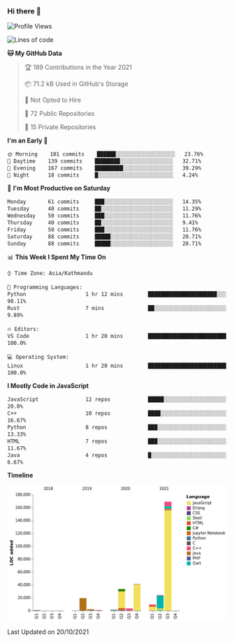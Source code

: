 ### Hi there 👋


<!--START_SECTION:waka-->
![Profile Views](http://img.shields.io/badge/Profile%20Views-0-blue)

![Lines of code](https://img.shields.io/badge/From%20Hello%20World%20I%27ve%20Written-308587%20lines%20of%20code-blue)

**🐱 My GitHub Data** 

> 🏆 189 Contributions in the Year 2021
 > 
> 📦 71.2 kB Used in GitHub's Storage 
 > 
> 🚫 Not Opted to Hire
 > 
> 📜 72 Public Repositories 
 > 
> 🔑 15 Private Repositories  
 > 
**I'm an Early 🐤** 

```text
🌞 Morning    101 commits    ██████░░░░░░░░░░░░░░░░░░░   23.76% 
🌆 Daytime    139 commits    ████████░░░░░░░░░░░░░░░░░   32.71% 
🌃 Evening    167 commits    █████████░░░░░░░░░░░░░░░░   39.29% 
🌙 Night      18 commits     █░░░░░░░░░░░░░░░░░░░░░░░░   4.24%

```
📅 **I'm Most Productive on Saturday** 

```text
Monday       61 commits     ███░░░░░░░░░░░░░░░░░░░░░░   14.35% 
Tuesday      48 commits     ██░░░░░░░░░░░░░░░░░░░░░░░   11.29% 
Wednesday    50 commits     ███░░░░░░░░░░░░░░░░░░░░░░   11.76% 
Thursday     40 commits     ██░░░░░░░░░░░░░░░░░░░░░░░   9.41% 
Friday       50 commits     ███░░░░░░░░░░░░░░░░░░░░░░   11.76% 
Saturday     88 commits     █████░░░░░░░░░░░░░░░░░░░░   20.71% 
Sunday       88 commits     █████░░░░░░░░░░░░░░░░░░░░   20.71%

```


📊 **This Week I Spent My Time On** 

```text
⌚︎ Time Zone: Asia/Kathmandu

💬 Programming Languages: 
Python                   1 hr 12 mins        ██████████████████████░░░   90.11% 
Rust                     7 mins              ██░░░░░░░░░░░░░░░░░░░░░░░   9.89%

🔥 Editors: 
VS Code                  1 hr 20 mins        █████████████████████████   100.0%

💻 Operating System: 
Linux                    1 hr 20 mins        █████████████████████████   100.0%

```

**I Mostly Code in JavaScript** 

```text
JavaScript               12 repos            █████░░░░░░░░░░░░░░░░░░░░   20.0% 
C++                      10 repos            ████░░░░░░░░░░░░░░░░░░░░░   16.67% 
Python                   8 repos             ███░░░░░░░░░░░░░░░░░░░░░░   13.33% 
HTML                     7 repos             ███░░░░░░░░░░░░░░░░░░░░░░   11.67% 
Java                     4 repos             █░░░░░░░░░░░░░░░░░░░░░░░░   6.67%

```


**Timeline**

![Chart not found](https://raw.githubusercontent.com/voidash/voidash/main/charts/bar_graph.png) 


 Last Updated on 20/10/2021
<!--END_SECTION:waka-->


<!--
**voidash/voidash** is a ✨ _special_ ✨ repository because its `README.md` (this file) appears on your GitHub profile.

Here are some ideas to get you started:

- 🔭 I’m currently working on ...
- 🌱 I’m currently learning ...
- 👯 I’m looking to collaborate on ...
- 🤔 I’m looking for help with ...
- 💬 Ask me about ...
- 📫 How to reach me: ...
- 😄 Pronouns: ...
- ⚡ Fun fact: ...
-->
